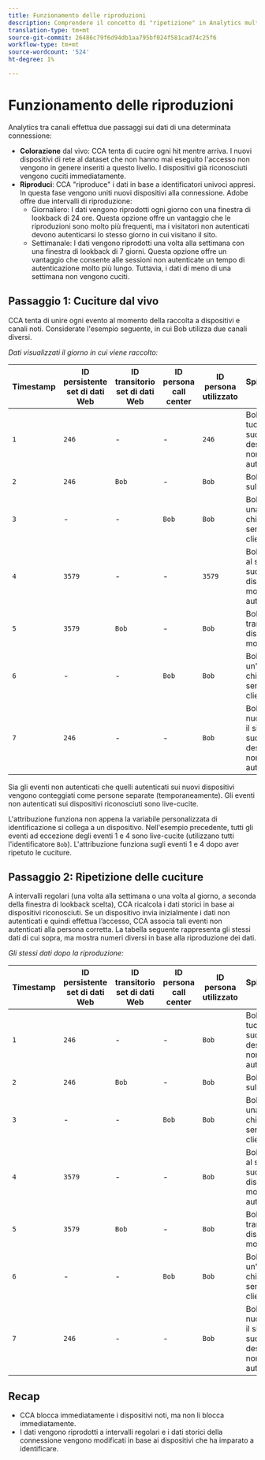 ```yaml
---
title: Funzionamento delle riproduzioni
description: Comprendere il concetto di "ripetizione" in Analytics multicanale
translation-type: tm+mt
source-git-commit: 26486c79f6d94db1aa795bf024f581cad74c25f6
workflow-type: tm+mt
source-wordcount: '524'
ht-degree: 1%

---
```



# Funzionamento delle riproduzioni

Analytics tra canali effettua due passaggi sui dati di una determinata connessione:

* **Colorazione** dal vivo: CCA tenta di cucire ogni hit mentre arriva. I nuovi dispositivi di rete al dataset che non hanno mai eseguito l&#39;accesso non vengono in genere inseriti a questo livello. I dispositivi già riconosciuti vengono cuciti immediatamente.
* **Riproduci**: CCA &quot;riproduce&quot; i dati in base a identificatori univoci appresi. In questa fase vengono uniti nuovi dispositivi alla connessione.  Adobe offre due intervalli di riproduzione:
   * Giornaliero: I dati vengono riprodotti ogni giorno con una finestra di lookback di 24 ore. Questa opzione offre un vantaggio che le riproduzioni sono molto più frequenti, ma i visitatori non autenticati devono autenticarsi lo stesso giorno in cui visitano il sito.
   * Settimanale: I dati vengono riprodotti una volta alla settimana con una finestra di lookback di 7 giorni. Questa opzione offre un vantaggio che consente alle sessioni non autenticate un tempo di autenticazione molto più lungo. Tuttavia, i dati di meno di una settimana non vengono cuciti.

## Passaggio 1: Cuciture dal vivo

CCA tenta di unire ogni evento al momento della raccolta a dispositivi e canali noti. Considerate l&#39;esempio seguente, in cui Bob utilizza due canali diversi.

*Dati visualizzati il giorno in cui viene raccolto:*

| Timestamp | ID persistente set di dati Web | ID transitorio set di dati Web | ID persona call center | ID persona utilizzato | Spiegazione dell&#39;hit | Metrica Persone (cumulativa) |
| --- | --- | --- | --- | --- | --- | --- |
| `1` | `246` | - | - | `246` | Bob visita il tuo sito sul suo desktop, non autenticato | `1` (246) |
| `2` | `246` | `Bob` | - | `Bob` | Bob accede sul desktop | `2` (246 e Bob) |
| `3` | - | - | `Bob` | `Bob` | Bob effettua una chiamata al servizio clienti | `2` (246 e Bob) |
| `4` | `3579` | - | - | `3579` | Bob accede al sito sul suo dispositivo mobile, non autenticato | `3` (246, Bob e 3579) |
| `5` | `3579` | `Bob` | - | `Bob` | Bob accede tramite dispositivo mobile | `3` (246, Bob e 3579) |
| `6` | - | - | `Bob` | `Bob` | Bob effettua un&#39;altra chiamata al servizio clienti | `3` (246, Bob e 3579) |
| `7` | `246` | - | - | `Bob` | Bob visita nuovamente il sito sul suo desktop, non autenticato | `3` (246, Bob e 3579) |

Sia gli eventi non autenticati che quelli autenticati sui nuovi dispositivi vengono conteggiati come persone separate (temporaneamente). Gli eventi non autenticati sui dispositivi riconosciuti sono live-cucite.

L&#39;attribuzione funziona non appena la variabile personalizzata di identificazione si collega a un dispositivo. Nell&#39;esempio precedente, tutti gli eventi ad eccezione degli eventi 1 e 4 sono live-cucite (utilizzano tutti l&#39;identificatore `Bob`). L&#39;attribuzione funziona sugli eventi 1 e 4 dopo aver ripetuto le cuciture.

## Passaggio 2: Ripetizione delle cuciture

A intervalli regolari (una volta alla settimana o una volta al giorno, a seconda della finestra di lookback scelta), CCA ricalcola i dati storici in base ai dispositivi riconosciuti. Se un dispositivo invia inizialmente i dati non autenticati e quindi effettua l’accesso, CCA associa tali eventi non autenticati alla persona corretta. La tabella seguente rappresenta gli stessi dati di cui sopra, ma mostra numeri diversi in base alla riproduzione dei dati.

*Gli stessi dati dopo la riproduzione:*

| Timestamp | ID persistente set di dati Web | ID transitorio set di dati Web | ID persona call center | ID persona utilizzato | Spiegazione dell&#39;hit | Metrica Persone (cumulativa) |
| --- | --- | --- | --- | --- | --- | --- |
| `1` | `246` | - | - | `Bob` | Bob visita il tuo sito sul suo desktop, non autenticato | `1` (Bob) |
| `2` | `246` | `Bob` | - | `Bob` | Bob accede sul desktop | `1` (Bob) |
| `3` | - | - | `Bob` | `Bob` | Bob effettua una chiamata al servizio clienti | `1` (Bob) |
| `4` | `3579` | - | - | `Bob` | Bob accede al sito sul suo dispositivo mobile, non autenticato | `1` (Bob) |
| `5` | `3579` | `Bob` | - | `Bob` | Bob accede tramite dispositivo mobile | `1` (Bob) |
| `6` | - | - | `Bob` | `Bob` | Bob effettua un&#39;altra chiamata al servizio clienti | `1` (Bob) |
| `7` | `246` | - | - | `Bob` | Bob visita nuovamente il sito sul suo desktop, non autenticato | `1` (Bob) |

## Recap

* CCA blocca immediatamente i dispositivi noti, ma non li blocca immediatamente.
* I dati vengono riprodotti a intervalli regolari e i dati storici della connessione vengono modificati in base ai dispositivi che ha imparato a identificare.
